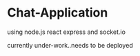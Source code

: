 # Chat-Application
using node.js react express and socket.io

currently under-work..needs to be deployed

